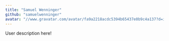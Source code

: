 ```yaml
---
title: "Samuel Wenninger"
github: "samuelwenninger"
avatar: "//www.gravatar.com/avatar/fa9a2218acdc5394b65437e0b9c4a137?d=identicon"
---
```


User description here!
